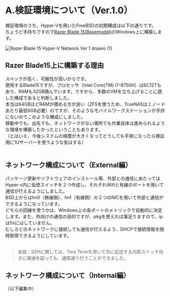 # A.検証環境について（Ver.1.0）

検証環境のうち、Hyper-Vを用いたFreeBSDの初期構成は以下の通りです。<br>
ちょうど手持ちですので[Razer Blade 15(Basemodel)](https://mysupport.razer.com/app/answers/detail/a_id/2573/~/at-a-glance%3A-razer-blade-15-base-%282018%29-%7C-rz09-02705)のWindows上に構築します。  

![Razer Blade 15 Hyper-V Network Ver 1 drawio (1)](https://user-images.githubusercontent.com/57677762/167357506-46127dc6-7cb3-4b5c-afcb-0bfd44c459fe.png)

## Razer Blade15上に構築する理由  
   スペックが高く、可搬性が高いからです。  
   使用するBlade15ですが、プロセッサ（Intel Core(TM) i7-8750H）は6C12Tもあり、RAMも32GB積んでいます。ですから、多数のVMを立ち上げることに適した構成であると判断しました。  
   本当は64GBほどRAMが積める方が良い（ZFSを使うため、TrueNASは１ノードあたり最低8GB必要）のですが、そのようなモバイルワークステーションが手許にないのでこのような構成にしました。  
   移動中でも、出先でも、ネットワークがない場所でも作業自体は進められるような環境を構築したかったということもあります。    
   （とはいえ、今後システムの規模が大きくなってどうしても手狭になったら検証用に1Uサーバーを使うような気はする）  
<br/>
## ネットワーク構成について（External編）<br>
   パッケージ更新やソフトウェアのインストール等、外部との通信にあたってはHyper-v内に仮想スイッチを２つ作成し、それぞれWifiと有線のポートを用いて通信が行えるようにしました。<br>
   BSD上からはhn0（無線側）、hn1（有線側）の２つのNICを用いて外部と通信ができるようになっています。<br>
   どちらの回線を使うかは、Windows上の各ポートのメトリックで自動的に決定します。また、外向けの通信の目的ですが、pkgを使えれば事足りますので、ipはfixにはしていません。<br>
    むしろどのネットワークに接続しても通信が行えるよう、DHCPで接続情報を随時取得できるようにしています。<br>
    <br>
   > 余談：SSHに関しては、Tera Termを用いて次に記述する内部スイッチ向きに疎通を図っても、通常通り行うことができました。
## ネットワーク構成について（Internal編）<br> 
  （以下編集中）

